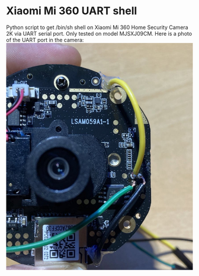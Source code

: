 # Xiaomi Mi 360 UART shell

Python script to get /bin/sh shell on Xiaomi Mi 360 Home Security Camera 2K via UART serial port. Only tested on model MJSXJ09CM. Here is a photo of the UART port in the camera:
![UART port in model MJSXJ09CM](https://raw.githubusercontent.com/hacefresko/Xiaomi-Mi-360-UART-shell/master/UART.JPG)
